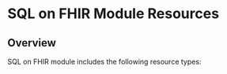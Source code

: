 # SQL on FHIR Module Resources

## Overview

SQL on FHIR module includes the following resource types:



